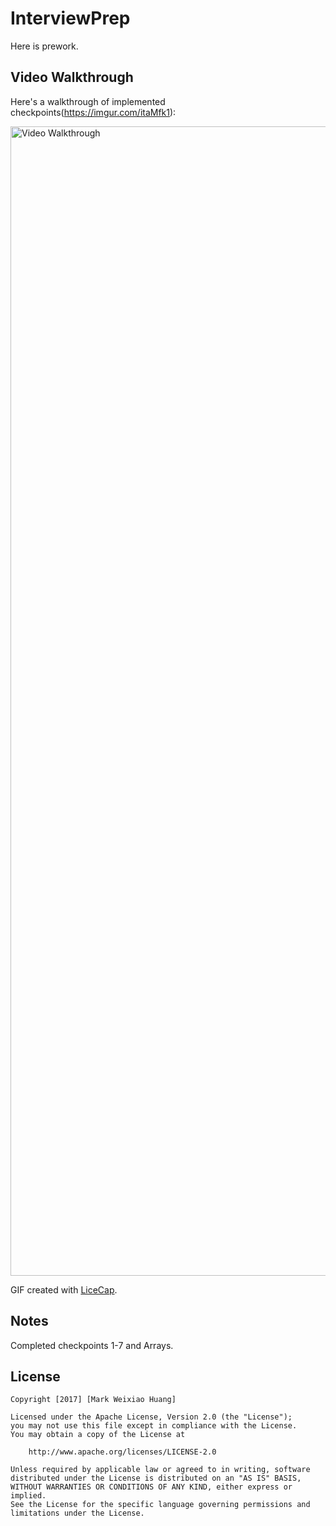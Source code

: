 ﻿# InterviewPrep
Here is prework.

## Video Walkthrough

Here's a walkthrough of implemented checkpoints(https://imgur.com/itaMfk1):

<img src='https://imgur.com/itaMfk1' title='Video Walkthrough' width='1839' alt='Video Walkthrough' />

GIF created with [LiceCap](http://www.cockos.com/licecap/).

## Notes

Completed checkpoints 1-7 and Arrays.



## License

    Copyright [2017] [Mark Weixiao Huang]

    Licensed under the Apache License, Version 2.0 (the "License");
    you may not use this file except in compliance with the License.
    You may obtain a copy of the License at

        http://www.apache.org/licenses/LICENSE-2.0

    Unless required by applicable law or agreed to in writing, software
    distributed under the License is distributed on an "AS IS" BASIS,
    WITHOUT WARRANTIES OR CONDITIONS OF ANY KIND, either express or implied.
    See the License for the specific language governing permissions and
    limitations under the License.
